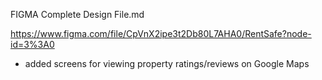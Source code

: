 FIGMA Complete Design File.md

https://www.figma.com/file/CpVnX2ipe3t2Db80L7AHA0/RentSafe?node-id=3%3A0

* added screens for viewing property ratings/reviews on Google Maps
